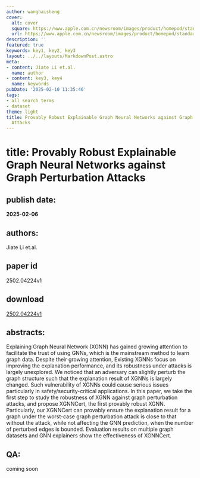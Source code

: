 ```yaml
---
author: wanghaisheng
cover:
  alt: cover
  square: https://www.apple.com.cn/newsroom/images/product/homepod/standard/Apple-HomePod-hero-230118_big.jpg.large_2x.jpg
  url: https://www.apple.com.cn/newsroom/images/product/homepod/standard/Apple-HomePod-hero-230118_big.jpg.large_2x.jpg
description: ''
featured: true
keywords: key1, key2, key3
layout: ../../layouts/MarkdownPost.astro
meta:
- content: Jiate Li et.al.
  name: author
- content: key3, key4
  name: keywords
pubDate: '2025-02-10 11:35:46'
tags:
- all search terms
- dataset
theme: light
title: Provably Robust Explainable Graph Neural Networks against Graph Perturbation
  Attacks
---
```


# title: Provably Robust Explainable Graph Neural Networks against Graph Perturbation Attacks 
## publish date: 
**2025-02-06** 
## authors: 
  Jiate Li et.al. 
## paper id
2502.04224v1
## download
[2502.04224v1](http://arxiv.org/abs/2502.04224v1)
## abstracts:
Explaining Graph Neural Network (XGNN) has gained growing attention to facilitate the trust of using GNNs, which is the mainstream method to learn graph data. Despite their growing attention, Existing XGNNs focus on improving the explanation performance, and its robustness under attacks is largely unexplored. We noticed that an adversary can slightly perturb the graph structure such that the explanation result of XGNNs is largely changed. Such vulnerability of XGNNs could cause serious issues particularly in safety/security-critical applications. In this paper, we take the first step to study the robustness of XGNN against graph perturbation attacks, and propose XGNNCert, the first provably robust XGNN. Particularly, our XGNNCert can provably ensure the explanation result for a graph under the worst-case graph perturbation attack is close to that without the attack, while not affecting the GNN prediction, when the number of perturbed edges is bounded. Evaluation results on multiple graph datasets and GNN explainers show the effectiveness of XGNNCert.
## QA:
coming soon
